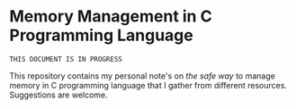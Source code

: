 # Memory Management in C Programming Language

    THIS DOCUMENT IS IN PROGRESS

This repository contains my personal note's on *the safe way* to manage memory 
in C programming language that I gather from different resources. Suggestions
are welcome.